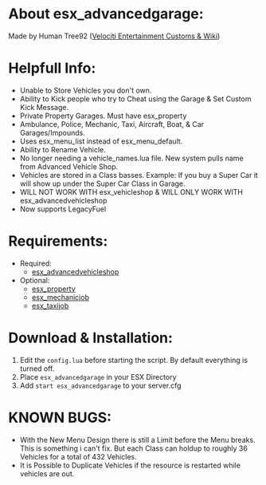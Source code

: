 # About esx_advancedgarage:
Made by Human Tree92 ([Velociti Entertainment Customs & Wiki]( http://www.velocitientertainment.com/customs/ ))

# Helpfull Info:
* Unable to Store Vehicles you don't own.
* Ability to Kick people who try to Cheat using the Garage & Set Custom Kick Message.
* Private Property Garages. Must have esx_property
* Ambulance, Police, Mechanic, Taxi, Aircraft, Boat, & Car Garages/Impounds.
* Uses esx_menu_list instead of esx_menu_default.
* Ability to Rename Vehicle.
* No longer needing a vehicle_names.lua file. New system pulls name from Advanced Vehicle Shop.
* Vehicles are stored in a Class basses. Example: If you buy a Super Car it will show up under the Super Car Class in Garage.
* WILL NOT WORK WITH esx_vehicleshop & WILL ONLY WORK WITH esx_advancedvehicleshop
* Now supports LegacyFuel

# Requirements:
* Required:
  * [esx_advancedvehicleshop]( https://github.com/HumanTree92/VENT_ESX_Scripts/tree/main/esx_advancedvehicleshop )
* Optional:
  * [esx_property]( https://github.com/esx-framework/esx-legacy/tree/main/%5Besx_addons%5D/esx_property )
  * [esx_mechanicjob]( https://github.com/esx-framework/esx-legacy/tree/main/%5Besx_addons%5D/esx_mechanicjob )
  * [esx_taxijob]( https://github.com/esx-framework/esx-legacy/tree/main/%5Besx_addons%5D/esx_taxijob )

# Download & Installation:
1) Edit the `config.lua` before starting the script. By default everything is turned off.
2) Place `esx_advancedgarage` in your ESX Directory
3) Add `start esx_advancedgarage` to your server.cfg

# KNOWN BUGS:
* With the New Menu Design there is still a Limit before the Menu breaks. This is something i can't fix. But each Class can holdup to roughly 36 Vehicles for a total of 432 Vehicles.
* It is Possible to Duplicate Vehicles if the resource is restarted while vehicles are out.
